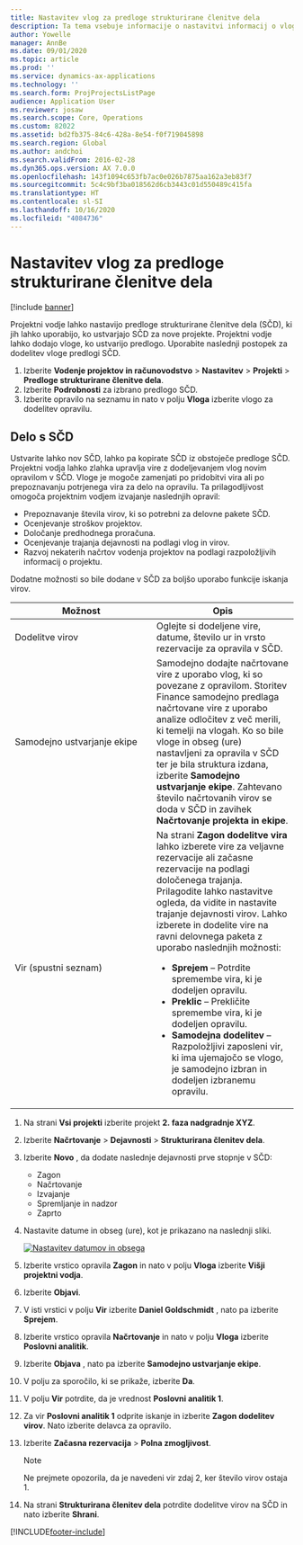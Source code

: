 ```yaml
---
title: Nastavitev vlog za predloge strukturirane členitve dela
description: Ta tema vsebuje informacije o nastavitvi informacij o vlogah na predlogah strukturirane členitve dela.
author: Yowelle
manager: AnnBe
ms.date: 09/01/2020
ms.topic: article
ms.prod: ''
ms.service: dynamics-ax-applications
ms.technology: ''
ms.search.form: ProjProjectsListPage
audience: Application User
ms.reviewer: josaw
ms.search.scope: Core, Operations
ms.custom: 82022
ms.assetid: bd2fb375-84c6-428a-8e54-f0f719045898
ms.search.region: Global
ms.author: andchoi
ms.search.validFrom: 2016-02-28
ms.dyn365.ops.version: AX 7.0.0
ms.openlocfilehash: 143f1094c653fb7ac0e026b7875aa162a3eb83f7
ms.sourcegitcommit: 5c4c9bf3ba018562d6cb3443c01d550489c415fa
ms.translationtype: HT
ms.contentlocale: sl-SI
ms.lasthandoff: 10/16/2020
ms.locfileid: "4084736"
---
```

# <a name="set-up-roles-on-work-breakdown-structure-templates"></a>Nastavitev vlog za predloge strukturirane členitve dela

[!include [banner](../includes/banner.md)]

Projektni vodje lahko nastavijo predloge strukturirane členitve dela (SČD), ki jih lahko uporabijo, ko ustvarjajo SČD za nove projekte. Projektni vodje lahko dodajo vloge, ko ustvarijo predlogo. Uporabite naslednji postopek za dodelitev vloge predlogi SČD.

1. Izberite **Vodenje projektov in računovodstvo** > **Nastavitev** > **Projekti** > **Predloge strukturirane členitve dela**.
2. Izberite **Podrobnosti** za izbrano predlogo SČD.
3. Izberite opravilo na seznamu in nato v polju **Vloga** izberite vlogo za dodelitev opravilu.

## <a name="work-with-a-wbs"></a>Delo s SČD

Ustvarite lahko nov SČD, lahko pa kopirate SČD iz obstoječe predloge SČD. Projektni vodja lahko zlahka upravlja vire z dodeljevanjem vlog novim opravilom v SČD. Vloge je mogoče zamenjati po pridobitvi vira ali po prepoznavanju potrjenega vira za delo na opravilu. Ta prilagodljivost omogoča projektnim vodjem izvajanje naslednjih opravil:

- Prepoznavanje števila virov, ki so potrebni za delovne pakete SČD.
- Ocenjevanje stroškov projektov.
- Določanje predhodnega proračuna.
- Ocenjevanje trajanja dejavnosti na podlagi vlog in virov.
- Razvoj nekaterih načrtov vodenja projektov na podlagi razpoložljivih informacij o projektu.

Dodatne možnosti so bile dodane v SČD za boljšo uporabo funkcije iskanja virov.

<table>
<colgroup>
<col width="50%" />
<col width="50%" />
</colgroup>
<thead>
<tr class="header">
<th>Možnost</th>
<th>Opis</th>
</tr>
</thead>
<tbody>
<tr class="odd">
<td>Dodelitve virov</td>
<td>Oglejte si dodeljene vire, datume, število ur in vrsto rezervacije za opravila v SČD.</td>
</tr>
<tr class="even">
<td>Samodejno ustvarjanje ekipe</td>
<td>Samodejno dodajte načrtovane vire z uporabo vlog, ki so povezane z opravilom. Storitev Finance samodejno predlaga načrtovane vire z uporabo analize odločitev z več merili, ki temelji na vlogah. Ko so bile vloge in obseg (ure) nastavljeni za opravila v SČD ter je bila struktura izdana, izberite <strong>Samodejno ustvarjanje ekipe</strong>. Zahtevano število načrtovanih virov se doda v SČD in zavihek <strong>Načrtovanje projekta in ekipe</strong>.</td>
</tr>
<tr class="odd">
<td>Vir (spustni seznam)</td>
<td>Na strani <strong>Zagon dodelitve vira</strong> lahko izberete vire za veljavne rezervacije ali začasne rezervacije na podlagi določenega trajanja. Prilagodite lahko nastavitve ogleda, da vidite in nastavite trajanje dejavnosti virov. Lahko izberete in dodelite vire na ravni delovnega paketa z uporabo naslednjih možnosti:
<ul>
<li><strong>Sprejem</strong> – Potrdite spremembe vira, ki je dodeljen opravilu.</li>
<li><strong>Preklic</strong> – Prekličite spremembe vira, ki je dodeljen opravilu.</li>
<li><strong>Samodejna dodelitev</strong> – Razpoložljivi zaposleni vir, ki ima ujemajočo se vlogo, je samodejno izbran in dodeljen izbranemu opravilu.</li>
</ul></td>
</tr>
</tbody>
</table>

1. Na strani **Vsi projekti** izberite projekt **2. faza nadgradnje XYZ**.
2. Izberite **Načrtovanje** > **Dejavnosti** > **Strukturirana členitev dela**.
3. Izberite **Novo** , da dodate naslednje dejavnosti prve stopnje v SČD:

    - Zagon
    - Načrtovanje
    - Izvajanje
    - Spremljanje in nadzor
    - Zaprto

4. Nastavite datume in obseg (ure), kot je prikazano na naslednji sliki.

    [![Nastavitev datumov in obsega](./media/projectresourcing10.jpg)](./media/projectresourcing10.jpg)

5. Izberite vrstico opravila **Zagon** in nato v polju **Vloga** izberite **Višji projektni vodja**.
6. Izberite **Objavi**.
7. V isti vrstici v polju **Vir** izberite **Daniel Goldschmidt** , nato pa izberite **Sprejem**.
8. Izberite vrstico opravila **Načrtovanje** in nato v polju **Vloga** izberite **Poslovni analitik**.
9. Izberite **Objava** , nato pa izberite **Samodejno ustvarjanje ekipe**.
10. V polju za sporočilo, ki se prikaže, izberite **Da**.
11. V polju **Vir** potrdite, da je vrednost **Poslovni analitik 1**.
12. Za vir **Poslovni analitik 1** odprite iskanje in izberite **Zagon dodelitev virov**. Nato izberite delavca za opravilo.
13. Izberite **Začasna rezervacija** &gt; **Polna zmogljivost**.

    > [!NOTE] 
    > Ne prejmete opozorila, da je navedeni vir zdaj 2, ker število virov ostaja 1.

14. Na strani **Strukturirana členitev dela** potrdite dodelitve virov na SČD in nato izberite **Shrani**.


[!INCLUDE[footer-include](../includes/footer-banner.md)]
